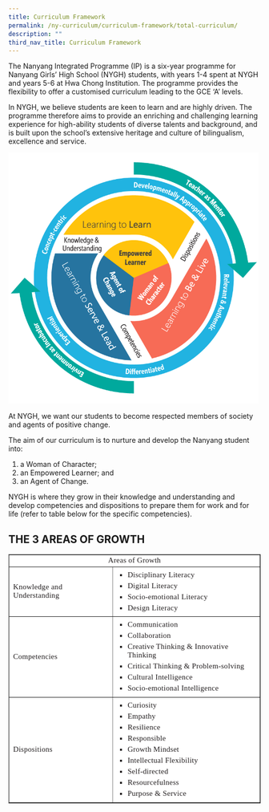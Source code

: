 ```yaml
---
title: Curriculum Framework
permalink: /ny-curriculum/curriculum-framework/total-curriculum/
description: ""
third_nav_title: Curriculum Framework
---
```

The Nanyang Integrated Programme (IP) is a six-year programme for Nanyang Girls’ High School (NYGH) students, with years 1-4 spent at NYGH and years 5-6 at Hwa Chong Institution. The programme provides the flexibility to offer a customised curriculum leading to the GCE ‘A’ levels.

In NYGH, we believe students are keen to learn and are highly driven. The programme therefore aims to provide an enriching and challenging learning experience for high-ability students of diverse talents and background, and is built upon the school’s extensive heritage and culture of bilingualism, excellence and service.

<img style="width:500px" src="/images/nyghcurriculumframework.png">
<br>

At NYGH, we want our students to become respected members of society and agents of positive change.

The aim of our curriculum is to nurture and develop the Nanyang student into:

1.  a Woman of Character;
2.  an Empowered Learner; and
3.  an Agent of Change.

NYGH is where they grow in their knowledge and understanding and develop competencies and dispositions to prepare them for work and for life (refer to table below for the specific competencies).

THE 3 AREAS OF GROWTH
---------------------

<table style="box-sizing: border-box; border-collapse: collapse; border-spacing: 0px; max-width: 100%; background-color: rgb(255, 255, 255); color: rgb(35, 31, 32); font-family: opensans-regular; font-size: 15px; font-style: normal; font-variant-ligatures: normal; font-variant-caps: normal; font-weight: 400; letter-spacing: 0.3px; orphans: 2; text-align: start; text-transform: none; white-space: normal; widows: 2; word-spacing: 0px; -webkit-text-stroke-width: 0px; text-decoration-thickness: initial; text-decoration-style: initial; text-decoration-color: initial;" cellspacing="0" cellpadding="2" border="1"><tbody style="box-sizing: border-box;"><tr style="box-sizing: border-box;"><td style="box-sizing: border-box; text-align: center;" colspan="2" class="rtecenter"><strong style="box-sizing: border-box; font-weight: 400 !important; font-family: opensans-bold;">Areas of Growth</strong></td></tr><tr style="box-sizing: border-box;"><td style="box-sizing: border-box;">Knowledge and Understanding</td><td style="box-sizing: border-box;"><ul style="box-sizing: border-box; margin: 5px 0px; list-style-type: square; padding: 0px 0px 0px 22px;"><li style="box-sizing: border-box; margin-bottom: 5px;">Disciplinary Literacy</li><li style="box-sizing: border-box; margin-bottom: 5px;">Digital Literacy</li><li style="box-sizing: border-box; margin-bottom: 5px;">Socio-emotional Literacy</li><li style="box-sizing: border-box; margin-bottom: 5px;">Design Literacy</li></ul></td></tr><tr style="box-sizing: border-box;"><td style="box-sizing: border-box;">Competencies</td><td style="box-sizing: border-box;"><ul style="box-sizing: border-box; margin: 5px 0px; list-style-type: square; padding: 0px 0px 0px 22px;"><li style="box-sizing: border-box; margin-bottom: 5px;">Communication</li><li style="box-sizing: border-box; margin-bottom: 5px;">Collaboration</li><li style="box-sizing: border-box; margin-bottom: 5px;">Creative Thinking &amp; Innovative Thinking</li><li style="box-sizing: border-box; margin-bottom: 5px;">Critical Thinking &amp; Problem-solving</li><li style="box-sizing: border-box; margin-bottom: 5px;">Cultural Intelligence</li><li style="box-sizing: border-box; margin-bottom: 5px;">Socio-emotional Intelligence</li></ul></td></tr><tr style="box-sizing: border-box;"><td style="box-sizing: border-box;">Dispositions</td><td style="box-sizing: border-box;"><ul style="box-sizing: border-box; margin: 5px 0px; list-style-type: square; padding: 0px 0px 0px 22px;"><li style="box-sizing: border-box; margin-bottom: 5px;">Curiosity</li><li style="box-sizing: border-box; margin-bottom: 5px;">Empathy</li><li style="box-sizing: border-box; margin-bottom: 5px;">Resilience</li><li style="box-sizing: border-box; margin-bottom: 5px;">Responsible</li><li style="box-sizing: border-box; margin-bottom: 5px;">Growth Mindset</li><li style="box-sizing: border-box; margin-bottom: 5px;">Intellectual Flexibility</li><li style="box-sizing: border-box; margin-bottom: 5px;">Self-directed</li><li style="box-sizing: border-box; margin-bottom: 5px;">Resourcefulness</li><li style="box-sizing: border-box; margin-bottom: 5px;">Purpose &amp; Service</li></ul></td></tr></tbody></table>